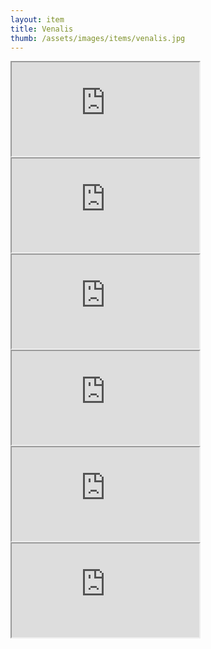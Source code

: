 ```yaml
---
layout: item
title: Venalis
thumb: /assets/images/items/venalis.jpg
---
```

<iframe onload="" src="http://magic-items.herokuapp.com/item/embed/1"></iframe>
<iframe onload="" src="http://magic-items.herokuapp.com/item/embed/57"></iframe>
<iframe onload="" src="http://magic-items.herokuapp.com/item/embed/2"></iframe>
<iframe onload="" src="http://magic-items.herokuapp.com/item/embed/23"></iframe>
<iframe onload="" src="http://magic-items.herokuapp.com/item/embed/24"></iframe>
<iframe onload="" src="http://magic-items.herokuapp.com/item/embed/40"></iframe>
